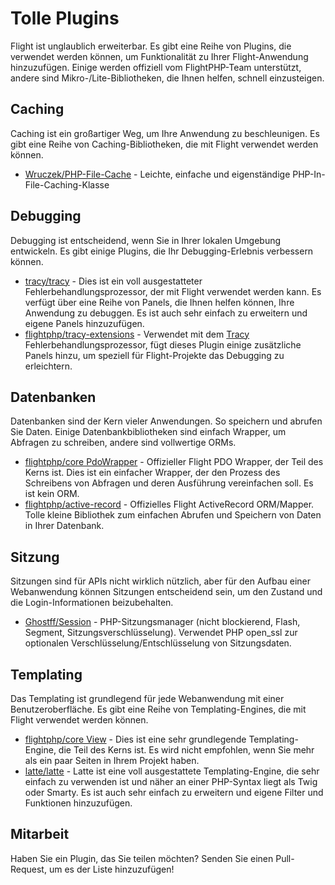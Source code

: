 # Tolle Plugins

Flight ist unglaublich erweiterbar. Es gibt eine Reihe von Plugins, die verwendet werden können, um Funktionalität zu Ihrer Flight-Anwendung hinzuzufügen. Einige werden offiziell vom FlightPHP-Team unterstützt, andere sind Mikro-/Lite-Bibliotheken, die Ihnen helfen, schnell einzusteigen.

## Caching

Caching ist ein großartiger Weg, um Ihre Anwendung zu beschleunigen. Es gibt eine Reihe von Caching-Bibliotheken, die mit Flight verwendet werden können.

- [Wruczek/PHP-File-Cache](/de/awesome-plugins/php-file-cache) - Leichte, einfache und eigenständige PHP-In-File-Caching-Klasse

## Debugging

Debugging ist entscheidend, wenn Sie in Ihrer lokalen Umgebung entwickeln. Es gibt einige Plugins, die Ihr Debugging-Erlebnis verbessern können.

- [tracy/tracy](/de/awesome-plugins/tracy) - Dies ist ein voll ausgestatteter Fehlerbehandlungsprozessor, der mit Flight verwendet werden kann. Es verfügt über eine Reihe von Panels, die Ihnen helfen können, Ihre Anwendung zu debuggen. Es ist auch sehr einfach zu erweitern und eigene Panels hinzuzufügen.
- [flightphp/tracy-extensions](/de/awesome-plugins/tracy-extensions) - Verwendet mit dem [Tracy](/de/awesome-plugins/tracy) Fehlerbehandlungsprozessor, fügt dieses Plugin einige zusätzliche Panels hinzu, um speziell für Flight-Projekte das Debugging zu erleichtern.

## Datenbanken

Datenbanken sind der Kern vieler Anwendungen. So speichern und abrufen Sie Daten. Einige Datenbankbibliotheken sind einfach Wrapper, um Abfragen zu schreiben, andere sind vollwertige ORMs.

- [flightphp/core PdoWrapper](/de/awesome-plugins/pdo-wrapper) - Offizieller Flight PDO Wrapper, der Teil des Kerns ist. Dies ist ein einfacher Wrapper, der den Prozess des Schreibens von Abfragen und deren Ausführung vereinfachen soll. Es ist kein ORM.
- [flightphp/active-record](/de/awesome-plugins/active-record) - Offizielles Flight ActiveRecord ORM/Mapper. Tolle kleine Bibliothek zum einfachen Abrufen und Speichern von Daten in Ihrer Datenbank.

## Sitzung

Sitzungen sind für APIs nicht wirklich nützlich, aber für den Aufbau einer Webanwendung können Sitzungen entscheidend sein, um den Zustand und die Login-Informationen beizubehalten.

- [Ghostff/Session](/de/awesome-plugins/session) - PHP-Sitzungsmanager (nicht blockierend, Flash, Segment, Sitzungsverschlüsselung). Verwendet PHP open_ssl zur optionalen Verschlüsselung/Entschlüsselung von Sitzungsdaten.

## Templating

Das Templating ist grundlegend für jede Webanwendung mit einer Benutzeroberfläche. Es gibt eine Reihe von Templating-Engines, die mit Flight verwendet werden können.

- [flightphp/core View](/de/learn#views) - Dies ist eine sehr grundlegende Templating-Engine, die Teil des Kerns ist. Es wird nicht empfohlen, wenn Sie mehr als ein paar Seiten in Ihrem Projekt haben.
- [latte/latte](/de/awesome-plugins/latte) - Latte ist eine voll ausgestattete Templating-Engine, die sehr einfach zu verwenden ist und näher an einer PHP-Syntax liegt als Twig oder Smarty. Es ist auch sehr einfach zu erweitern und eigene Filter und Funktionen hinzuzufügen.

## Mitarbeit

Haben Sie ein Plugin, das Sie teilen möchten? Senden Sie einen Pull-Request, um es der Liste hinzuzufügen!